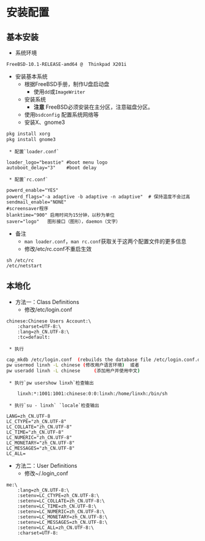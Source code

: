 # 安装配置

## 基本安装

   * 系统环境
```
FreeBSD-10.1-RELEASE-amd64 @  Thinkpad X201i
```
   * 安装基本系统
     * 根据FreeBSD手册，制作U盘启动盘
        * 使用`dd`或`ImageWriter`
     * 安装系统
        * **注意** FreeBSD必须安装在主分区，注意磁盘分区。
     * 使用`bsdconfig` 配置系统网络等
     * 安装X、gnome3
```bash
pkg install xorg
pkg install gnome3
```
     * 配置`loader.conf`
```vimrc
loader_logo="beastie" #boot menu logo
autoboot_delay="3"    #boot delay
```
     * 配置`rc.conf`
```
powerd_enable="YES"
powerd_flags="-a adaptive -b adaptive -n adaptive"  # 保持温度不会过高
sendmail_enable="NONE"
#screensaver程序
blanktime="900" 启用时间为15分钟，以秒为单位
saver="logo"   图形接口（图形），daemon（文字）
```
   * 备注
     * `man loader.conf`，`man rc.conf`获取关于这两个配置文件的更多信息
     * 修改/etc/rc.conf不重启生效
```
sh /etc/rc
/etc/netstart
```

## 本地化
   * 方法一：Class Definitions
     * 修改/etc/login.conf
```
chinese:Chinese Users Account:\
	:charset=UTF-8:\
	:lang=zh_CN.UTF-8:\
	:tc=default:
```
     * 执行
```bash
cap_mkdb /etc/login.conf  (rebuilds the database file /etc/login.conf.db)
pw usermod linxh -L chinese	(修改用户语言环境)  或者
pw useradd linxh -L chinese		(添加用户并使用中文)
```
     * 执行`pw usershow linxh`检查输出
```
    linxh:*:1001:1001:chinese:0:0:linxh:/home/linxh:/bin/sh
```
     * 执行`su - linxh` `locale`检查输出
```
LANG=zh_CN.UTF-8
LC_CTYPE="zh_CN.UTF-8"
LC_COLLATE="zh_CN.UTF-8"
LC_TIME="zh_CN.UTF-8"
LC_NUMERIC="zh_CN.UTF-8"
LC_MONETARY="zh_CN.UTF-8"
LC_MESSAGES="zh_CN.UTF-8"
LC_ALL=
```

   * 方法二：User Definitions
     * 修改~/.login_conf
```
me:\
	:lang=zh_CN.UTF-8:\
	:setenv=LC_CTYPE=zh_CN.UTF-8:\		
	:setenv=LC_COLLATE=zh_CN.UTF-8:\	
	:setenv=LC_TIME=zh_CN.UTF-8:\		
	:setenv=LC_NUMERIC=zh_CN.UTF-8:\	
	:setenv=LC_MONETARY=zh_CN.UTF-8:\	
	:setenv=LC_MESSAGES=zh_CN.UTF-8:\
	:setenv=LC_ALL=zh_CN.UTF-8:\
	:charset=UTF-8:
```
